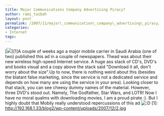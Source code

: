 ```yaml
---
title: Major Communications Company Advertising Piracy?
author: rami_taibah
layout: post
permalink: /2007/11/major\_communication\_company\_advertising\_piracy/
categories:
- Internet
tags: 
---
```

\[![](/blog/wp-content/imagescaler/9f2d943e43725a466f139582b93743d5.jpg)\]\[1\]A couple of weeks ago a major mobile carrier in Saudi Arabia (one of two) published this ad in a couple of newspapers. Thead was about their new wireless high-speed Internet service. A huge ass stack of CD's, DVD's and books visual and a copy above the stack said "Download it all, don't worry about the size".Up to now, there is nothing weird about this (besides the blatant false marketing, since the service is not a dedicated service and depends on how many are using the service in your area). Looking closer to that stack, you can see cheesy dummy names of the material. However, three DVD's stood out. Namely, The Godfather, Star
Wars, and LOTR! Now I have no moral qualms with downloading movies, I am a proud pirate :). But I highly doubt that Mobily really understood repercussions of this ad ![:D](http://192.168.1.2/blog2/wp-includes/images/smilies/icon_biggrin.gif)
\[1\]: http://192.168.1.33/blog2/wp-content/uploads/2007/12/2.jpg